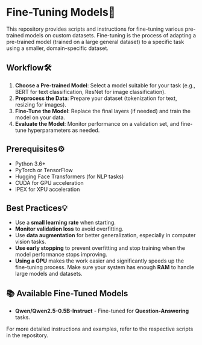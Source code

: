 # Fine-Tuning Models🤖

This repository provides scripts and instructions for fine-tuning various pre-trained models on custom datasets. Fine-tuning is the process of adapting a pre-trained model (trained on a large general dataset) to a specific task using a smaller, domain-specific dataset.

## Workflow🛠️

1. **Choose a Pre-trained Model**: Select a model suitable for your task (e.g., BERT for text classification, ResNet for image classification).
2. **Preprocess the Data**: Prepare your dataset (tokenization for text, resizing for images).
3. **Fine-Tune the Model**: Replace the final layers (if needed) and train the model on your data.
4. **Evaluate the Model**: Monitor performance on a validation set, and fine-tune hyperparameters as needed.

## Prerequisites⚙️

- Python 3.6+
- PyTorch or TensorFlow
- Hugging Face Transformers (for NLP tasks)
- CUDA for GPU acceleration
- IPEX for XPU acceleration

## Best Practices💡

- Use a **small learning rate** when starting.
- **Monitor validation loss** to avoid overfitting.
- Use **data augmentation** for better generalization, especially in computer vision tasks.
- **Use early stopping** to prevent overfitting and stop training when the model performance stops improving.
- **Using a GPU** makes the work easier and significantly speeds up the fine-tuning process. Make sure your system has enough **RAM** to handle large models and datasets.

## 📚 Available Fine-Tuned Models

- **Qwen/Qwen2.5-0.5B-Instruct** - Fine-tuned for **Question-Answering** tasks.
  
For more detailed instructions and examples, refer to the respective scripts in the repository.

